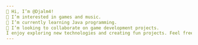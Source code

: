 ```yaml
---
👋 Hi, I’m @Djalm4!
👀 I’m interested in games and music.
🌱 I’m currently learning Java programming.
💞️ I’m looking to collaborate on game development projects.
I enjoy exploring new technologies and creating fun projects. Feel free to check out my repositories!
---
```


